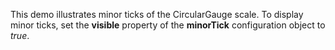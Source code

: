 This demo illustrates minor ticks of&nbsp;the CircularGauge scale. To&nbsp;display minor ticks, set the **visible** property of&nbsp;the **minorTick** configuration object to _true_.